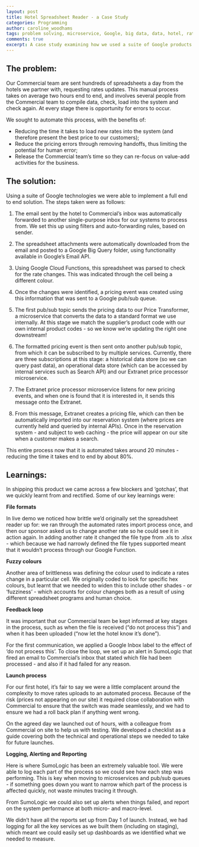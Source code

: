 ```yaml
---
layout: post
title: Hotel Spreadsheet Reader - a Case Study
categories: Programming
author: caroline_woodhams
tags: problem solving, microservice, Google, big data, data, hotel, rates
comments: true
excerpt: A case study examining how we used a suite of Google products to solve the problem of automating hotel rates imports.
---
```


## The problem:
Our Commercial team are sent hundreds of spreadsheets a day from the hotels we partner with, requesting rates updates. This manual process takes on average two hours end to end, and involves several people from the Commercial team to compile data, check, load into the system and check again. At every stage there is opportunity for errors to occur.

We sought to automate this process, with the benefits of:

- Reducing the time it takes to load new rates into the system (and therefore present the best price to our customers);
- Reduce the pricing errors through removing handoffs, thus limiting the potential for human error;
- Release the Commercial team’s time so they can re-focus on value-add activities for the business.

## The solution:
Using a suite of Google technologies we were able to implement a full end to end solution. The steps taken were as follows:

1) The email sent by the hotel to Commercial’s inbox was automatically forwarded to another single-purpose inbox for our systems to process from. We set this up using filters and auto-forwarding rules, based on sender.

2) The spreadsheet attachments were automatically downloaded from the email and posted to a Google Big Query folder, using functionality available in Google’s Email API.

3) Using Google Cloud Functions, this spreadsheet was parsed to check for the rate changes. This was indicated through the cell being a different colour.

4) Once the changes were identified, a pricing event was created using this information that was sent to a Google pub/sub queue.

5) The first pub/sub topic sends the pricing data to our Price Transformer, a microservice that converts the data to a standard format we use internally. At this stage we match the supplier’s product code with our own internal product codes - so we know we’re updating the right one downstream!

6)  The formatted pricing event is then sent onto another pub/sub topic, from which it can be subscribed to by multiple services. Currently, there are three subscriptions at this stage: a historical data store (so we can query past data), an operational data store (which can be accessed by internal services such as Search API) and our Extranet price processor microservice.

7) The Extranet price processor microservice listens for new pricing events, and when one is found that it is interested in, it sends this message onto the Extranet.

8) From this message, Extranet creates a pricing file, which can then be automatically imported into our reservation system (where prices are currently held and queried by internal APIs). Once in the reservation system - and subject to web caching - the price will appear on our site when a customer makes a search.

This entire process now that it is automated takes around 20 minutes - reducing the time it takes end to end by about 80%.

## Learnings:

In shipping this product we came across a few blockers and ‘gotchas’, that we quickly learnt from and rectified. Some of our key learnings were:

**File formats**

In live demo we noticed how brittle we’d originally set the spreadsheet reader up for: we ran through the automated rates import process once, and then our sponsor asked us to change another rate so he could see it in action again. In adding another rate it changed the file type from .xls to .xlsx - which because we had narrowly defined the file types supported meant that it wouldn’t process through our Google Function.

**Fuzzy colours**

Another area of brittleness was defining the colour used to indicate a rates change in a particular cell. We originally coded to look for specific hex colours, but learnt that we needed to widen this to include other shades - or ‘fuzziness’ - which accounts for colour changes both as a result of using different spreadsheet programs and human choice.

**Feedback loop**

It was important that our Commercial team be kept informed at key stages in the process, such as when the file is received (“do not process this”) and when it has been uploaded (“now let the hotel know it’s done”).

For the first communication, we applied a Google Inbox label to the effect of ‘do not process this’. To close the loop, we set up an alert in SumoLogic that fired an email to Commercial’s inbox that stated which file had been processed - and also if it had failed for any reason.

**Launch process**

For our first hotel, it’s fair to say we were a little complacent around the complexity to move rates uploads to an automated process. Because of the risk (prices not appearing on our site) it required close collaboration with Commercial to ensure that the switch was made seamlessly, and we had to ensure we had a roll back plan if anything went wrong.  

On the agreed day we launched out of hours, with a colleague from Commercial on site to help us with testing. We developed a checklist as a guide covering both the technical and operational steps we needed to take for future launches.

**Logging, Alerting and Reporting**

Here is where SumoLogic has been an extremely valuable tool. We were able to log each part of the process so we could see how each step was performing. This is key when moving to microservices and pub/sub queues - if something goes down you want to narrow which part of the process is affected quickly, not waste minutes tracing it through.

From SumoLogic we could also set up alerts when things failed, and report on the system performance at both micro- and macro-level.

We didn’t have all the reports set up from Day 1 of launch. Instead, we had logging for all the key services as we built them (including on staging), which meant we could easily set up dashboards as we identified what we needed to measure.
